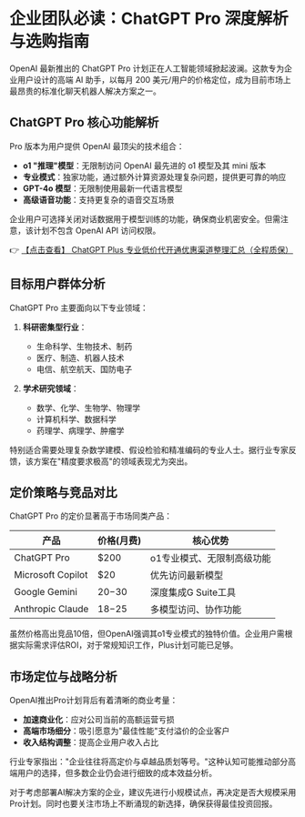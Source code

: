 # 企业团队必读：ChatGPT Pro 深度解析与选购指南

OpenAI 最新推出的 ChatGPT Pro 计划正在人工智能领域掀起波澜。这款专为企业用户设计的高端 AI 助手，以每月 200 美元/用户的价格定位，成为目前市场上最昂贵的标准化聊天机器人解决方案之一。

## ChatGPT Pro 核心功能解析

Pro 版本为用户提供 OpenAI 最顶尖的技术组合：

- **o1 "推理"模型**：无限制访问 OpenAI 最先进的 o1 模型及其 mini 版本
- **专业模式**：独家功能，通过额外计算资源处理复杂问题，提供更可靠的响应
- **GPT-4o 模型**：无限制使用最新一代语言模型
- **高级语音功能**：支持更复杂的语音交互场景

企业用户可选择关闭对话数据用于模型训练的功能，确保商业机密安全。但需注意，该计划不包含 OpenAI API 访问权限。

👉 [【点击查看】 ChatGPT Plus 专业低价代开通优惠渠道整理汇总（全程质保）](https://bit.ly/DaiKai)

## 目标用户群体分析

ChatGPT Pro 主要面向以下专业领域：

1. **科研密集型行业**：
   - 生命科学、生物技术、制药
   - 医疗、制造、机器人技术
   - 电信、航空航天、国防电子

2. **学术研究领域**：
   - 数学、化学、生物学、物理学
   - 计算机科学、数据科学
   - 药理学、病理学、肿瘤学

特别适合需要处理复杂数学建模、假设检验和精准编码的专业人士。据行业专家反馈，该方案在"精度要求极高"的领域表现尤为突出。

## 定价策略与竞品对比

ChatGPT Pro 的定价显著高于市场同类产品：

| 产品          | 价格(月费) | 核心优势                     |
|---------------|------------|------------------------------|
| ChatGPT Pro   | $200       | o1专业模式、无限制高级功能    |
| Microsoft Copilot | $20    | 优先访问最新模型             |
| Google Gemini | $20-$30    | 深度集成G Suite工具           |
| Anthropic Claude | $18-$25 | 多模型访问、协作功能          |

虽然价格高出竞品10倍，但OpenAI强调其o1专业模式的独特价值。企业用户需根据实际需求评估ROI，对于常规知识工作，Plus计划可能已足够。

## 市场定位与战略分析

OpenAI推出Pro计划背后有着清晰的商业考量：

- **加速商业化**：应对公司当前的高额运营亏损
- **高端市场细分**：吸引愿意为"最佳性能"支付溢价的企业客户
- **收入结构调整**：提高企业用户收入占比

行业专家指出："企业往往将高定价与卓越品质划等号。"这种认知可能推动部分高端用户的选择，但多数企业仍会进行细致的成本效益分析。

对于考虑部署AI解决方案的企业，建议先进行小规模试点，再决定是否大规模采用Pro计划。同时也要关注市场上不断涌现的新选择，确保获得最佳投资回报。
